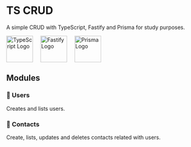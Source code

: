 # TS CRUD

A simple CRUD with TypeScript, Fastify and Prisma for study purposes.

<div style="display: flex; flex-direction: row;">
  <img src="https://cdn.jsdelivr.net/gh/devicons/devicon@latest/icons/typescript/typescript-original.svg" alt="TypeScript Logo" style="height: 70px; width:70px;" />
  <div style="width: 20px;"></div>
  <img src="https://cdn.jsdelivr.net/gh/devicons/devicon@latest/icons/fastify/fastify-plain.svg" alt=" Fastify Logo" style="height: 70px; width:70px;" />
  <div style="width: 20px;"></div>
  <img src="https://cdn.jsdelivr.net/gh/devicons/devicon@latest/icons/prisma/prisma-original.svg" alt="Prisma Logo" style="height: 70px; width:70px;" />
</div>

## Modules

### 👥 Users

Creates and lists users.

### 📒 Contacts

Create, lists, updates and deletes contacts related with users.
